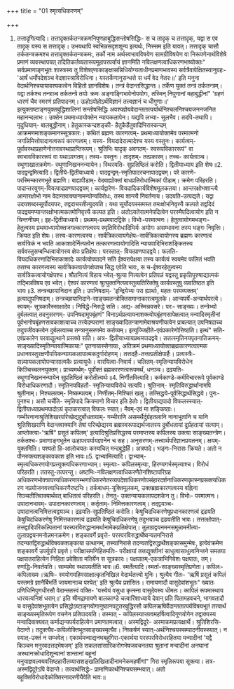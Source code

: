+++
title = "01 स्मृत्यधिकरणम्"

+++
1. तत्तादृगित्यादि। तत्तादृक्तर्कतन्त्रक्रमनिपुणहाबुद्धिसन्तोषसिद्धिः- स च तादृक् च तत्तादृक्, यद्वा स एव तादृक् यस्य स तत्तादृक्। उभयथापि स्वभिन्नसदृशशून्य इत्यर्थः, निस्सम इति यावत्। तत्तादृक् चासौ तर्कतन्त्रक्रमश्च तत्तादृक्तर्कतन्त्रक्रमः, तर्को नाम अर्थस्वभावविषयेण सामग्रीविषयेण वा निरूपणेनार्थविशेषे प्रमाणं व्यवस्थापयत् तदितिकर्तव्यतारूपमूहापरपर्यायं ज्ञानमिति नविलक्षणत्वाधिकरणभाष्योक्तः" सर्वप्रमाणाङ्गभूतः शास्त्रस्य तु विशेषएणाकाङ्क्षासन्निधियोग्यताधीनप्रमाणभावस्य सर्वत्रैवापेक्षितस्वानुग्रहः- 'आर्षं धर्मोपदेशञ्च वेदशास्त्राविरोधिना। यस्तर्केणानुसन्धत्ते स धर्मं वेद नेतरः॥' इति मनुना वेदार्थनिश्चयायावश्यकत्वेन विहितो ज्ञानविशेषः। तन्त्रं वेदान्तसिद्धान्तः। तर्केण युक्तं तन्त्रं तर्कतन्त्रम्। यद्वा तर्कश्च तन्त्रञ्च तर्कतन्त्रे तयोः क्रमः अङ्गाङ्गिभावेनोपयोगः, तस्मिन् निपुणानां महाबुद्धीनां" 'ग्रहणं धारणं चैव स्मरणं प्रतिपादनम्। ऊहोऽपोहोऽर्थविज्ञानं तत्त्वज्ञानं च धीगुणाः॥' इत्युक्ताष्टाङ्गयुक्तबुद्धिशालिनां सन्तोषसिद्धिः अवश्यज्ञेयवेदान्ततात्पर्यार्थनिश्चलनिश्चयजननजनित महानन्दलाभः। उक्तेन प्रथमाध्यायोक्तेन न्यायकलापेन। यद्यपि लभ्या- सुलभैव। तदपि-तथापि। मृदुधियाम्- बालबुद्धीनाम्। हेतुकास्कन्दशङ्की- हैतुकैर्हेतुवादिभिरास्कन्दम् आक्रमणमाशङ्कमानस्सूत्रकारः। कथितं ब्रह्मणः कारणत्वम्- प्रथमाध्यायोक्तमेव परमात्मनो जगन्निमित्तोपादानत्वरूपं कारणत्वम्। यस्य- वियदादेरात्मादेश्च यस्य वस्तुनः। कार्यत्वम्- पूर्वावस्थाप्रहाणेनोत्तरावस्थाप्राप्तिरूपम्। श्रुतिभिः यादृक् अवगतम्- स्वरूपविकाररूपं" वा स्वभावविकाररूपं वा यथाऽवगतम्। तस्य- वस्तुनः। तादृशम्- तत्प्रकारम्। तच्च- कार्यत्वञ्च। स्थूणाखातक्रमेण- स्थूणानिखननन्यायेन। स्थिरयति- सुप्रतिष्ठितं करोति। द्वितीयाध्याय इति शेषः॥2. पादद्वन्द्वमित्यादि। द्वितीये-द्वितीयाध्याये। पादद्वन्द्वम्-स्मृतिपादरचनापादद्वयम्। परे कारणे- परस्मिन्कारणभूते ब्रह्मणि। बाह्यपीडाम्- वेदबाह्योक्तां बाधप्रतिरोधात्मिकां पीडाम्। क्रमेण परिहरति। पादान्तरयुगम्-वियत्पादप्राणपादद्वयम्। कार्यद्वारेण- वियदादिकार्यविशेषमूलकतया। आन्तरक्षोभशान्त्यै आन्तरक्षोभो नाम वेदान्तवाक्यानामन्योन्यविरोधः, तस्य शान्त्यै निवर्तनाय। उदयति-उत्पद्यते। यद्वा उदयशब्दस्सूर्योदयपरः, तद्वदाचरतीत्युदयति। यथा सूर्योदयस्समस्त तमःक्षोभनिवृत्त्यै कल्पते तद्वदिदं पादद्वयमप्यान्तरक्षोभात्मकतमोनिवृत्त्यै कल्पत इति। अतोऽयतेरात्मनेपदित्वेन परस्मैपदित्वायोग इति न चिन्तनीयम्। इह-द्वितीयाध्याये। प्रथमम्-प्रथमपादद्विके। विभोः-परमात्मनः। हेतुत्वायोगमभङ्गः-हेतुत्वस्य प्रथमाध्यायोक्तजगत्कारणत्वस्य स्मृतिविरोधादिभिर्यः अयोगः असम्भावना तस्य भङ्गः निवृत्तिः। क्रियत इति शेषः। तस्य-कारणत्वस्य। सार्वत्रिकत्वायगेक्षेपः-सार्वत्रिकत्वायोगस्य ब्रह्मणः कारणत्वं सार्वत्रिकं न भवति आकाशादेर्नित्यत्वेन तत्कारणत्वायोगादिति न्यायवादिभिराशङ्कितस्य सर्ववस्तुसम्बन्धित्वायोगस्य क्षेपः प्रतिक्षेपः। परस्तात्- वियत्प्राणपादद्वये। फलति- वियदधिकरणादिभिराकाशादेः कार्यत्वोपपादने सति ईश्वरापेक्षया तस्य कार्यत्वं स्वयमेव फलितं भवति ततश्च कारणत्वस्य सार्वत्रिकत्वायोगक्षेपश्च सिद्ध एवेति भावः, स च-ईश्वरहेतुत्वस्य सार्वत्रिकत्वायोगक्षेपश्च। श्रौतनित्यं विहाय भवेत्-श्रुत्या नित्यत्वेन प्रतिपन्नं यद्वस्तु प्रकृतिपुरुषाद्यात्मकं तद्भिन्नविषय एव भवेत्। ऐश्वरं कारणत्वं श्रुत्युक्तनित्यवस्तुव्यतिरिक्तेषु कार्यवस्तुषु व्यवतिष्ठत इति भावः॥3. तन्त्रच्छायानिदान इति। उपनिषदाम्- 'इन्द्रियेभ्यः परा ह्यार्थाः, महतः परमव्यक्तम्' इत्याद्युपनिषदाम्। तन्त्रच्छायानिदाने-साङ्ख्यतन्त्रोक्तिसमानाकारत्वमूलके। आन्यपर्ये-अन्यार्थपरत्वे। स्वयम्- सूत्रकारैस्साक्षादेव। निषिद्धे-निरुद्धे सति। अद्य- अस्मिन्नवसरे। परः- साङ्ख्यः। तन्त्रेभ्यो दुर्बलत्वात् तदनुसरणम्- उपनिषदामुपबृंहणं" विनाऽर्थप्रत्यायनाशक्त्योपब़ृंहणसापेक्षत्वात् मन्वादिस्मृतीनां पूर्वभागोपबृंहणसावकाशत्वाच्च तत्त्वेदम्पराणां साङ्ख्यादितन्त्राणामेवाश्रयणीयत्वेन प्राबल्यात् उपनिषदाच्च तदुपजीवकत्वेन दुर्बलत्वाच्च तन्त्रानुसरणमेव कर्तव्यम्। इत्युज्जिहीते-एवंप्रकारेणोत्तिष्ठति। इत्थं" सति- एवंप्रकारेण परवाद्युत्थाने प्रसक्ते सति। अत्र- द्वितीयाध्यायप्रथमपादद्वये। तत्तत्स्मृतिनयपृतनातिक्रमम्- साङ्ख्यादिस्मृतिन्यायात्मिकायाः" पृतनायास्सेनायाः, अतिक्रमं प्रथमाध्यायोक्तब्रह्मकारणत्वात्मक प्रधानवस्तुरक्षणौपयिकन्यायकलापात्मकदुर्गारोहणम्। तत्तदर्हैः-तत्तत्प्रतीक्षेपार्हैः। प्रत्यस्त्रैः- सन्न्यायकलापोपन्यासात्मकैः प्रत्यायुधैः। वारयित्वा-निवार्य। चलितम्-स्मृतिन्यायविरोधेन किञ्चिच्चलनयुक्तम्। प्राच्यमर्थम्- पूर्वोक्तं ब्रह्मकारणत्वरूपमर्थं, धनञ्च। द्रढयति- स्थूणानिखननन्यायेन सुप्रतिष्ठितं करोतीत्यर्थः॥4. निर्णीतमित्यादि। कर्मकाण्डे-कर्मविचाररूपे पूर्वकाण्डे विरोधाधिकरणादौ। स्मृतिनयविहतौ- स्मृतिन्यायविरोधे सत्यपि। श्रुतिनाम्- स्मृतिविरुद्धार्थानामपि श्रुतीनाम्। निश्चलत्वम्- निष्कम्पत्वम्। निर्णीतम्-निश्चितं खलु। तत्सिद्धये-पूर्वसिद्धार्थसिद्धये। पुनः-पुनश्च। असौ चर्चेति- स्मृतिपादे क्रियमाणो विचार इति हेतोः। द्वितीयाद्यपादो विफलस्स्यात्- द्वितीयाध्याप्रथमपादोऽयं कृतकरत्वात् विफलः स्यात्। मैवम्-एवं मा शङ्किष्ठाः। गम्भीरनानाश्रुतिशिखरपरिच्छेद्यदुर्बोधतायाम्- गम्भीराणि असमर्थैर्दुर्ग्रहतलानि नानाभूतानि च यानि श्रुतिशिखराणि वेदान्तवाक्यानि तेषां परिच्छेद्यस्य ब्रह्मस्वरूपाद्यर्थजातस्य दुर्बोधतायां दुर्ग्रहतायां सत्याम्। आप्तोक्त्या-'ऋषिं" प्रसूतं कपिलम्' इत्यादिश्रुतिप्रसिद्धस्य परमाप्तस्य कपिलस्य उक्त्या साङ्ख्यतन्त्रेण। तर्कतश्च- प्रमाणाङ्गभूतेन ऊहापरपर्यायज्ञानेन च सह। अनुसरणम्-तत्त्वार्थपरिज्ञानप्रयतनम्। क्षयम्- युक्तमिति। पश्यतो हि-आलोचयतः कस्यचित् मन्दबुद्धेर्हि। अत्रपादे। भङ्गः-निरासः क्रियते। अतो न पौनरुक्त्यशङ्कावकाश इति भावः॥5. द्वाभ्यामित्यादि। द्वाभ्याम्-स्मृत्यधिकरणयोगप्रत्युक्त्यधिकरणाभ्याम्। स्मृत्याः- कपिलस्मृत्याः, हिरण्यगर्भस्मृत्याश्च। विरोधं परिहरति। ततस्तु-तत्परन्तु। अष्टभिः-नविलक्षणत्वाधिकरणैतेनशिष्टापरिग्रह अधिकरणभोक्त्रापत्त्यधिकरणारम्भणाधिकरणेतरव्यपदेशाधिकरणोपसंहारदर्शनाधिकरणकृत्स्नप्रसक्त्यधिकरण नप्रयोजनवत्त्वाधिकरणैरष्टभिः। तर्कबाधम्-युक्तिमूलकम्, उक्तब्रह्मकारणत्वस्य वह्निना सिञ्चतीतिवाक्यार्थवत् बाधितत्वं परिहरति। तेनतु- उक्तन्यायकलापदशकेन तु। विभोः- परमात्मनः। उपादानभावम्- उपादानकारणत्वम्। कर्तृताम्- निमित्तकारणत्वम्। तद्द्वयञ्च-उपादानत्वनिमित्तत्वद्वयञ्च। द्रढयति-सुप्रतिष्ठितं करोति। केषुचिदधिकरणेषूप्रधानकारणत्वं द्रढयति केषुचिदधिकरणेषु निमित्तकारणत्वं द्रढयति केषुचिदधिकरणेषु तदुभयञ्च द्रढयतीति भावः। तत्तत्क्षोपात्- तत्तद्वादिपरिकल्पितानां परस्परविरुद्धानामर्थानामेकप्रतिक्षेपात्। तुलाग्रद्वयनमनसमुन्नामनीत्या-तुलाग्रद्वयनमनोन्नमनक्रमेण। शङ्कावर्गे प्रवृत्ते- परस्परविरुद्धार्थेष्वन्यतमनिरासे तदन्यतद्विरुद्धार्थविषयकशङ्काया उत्थानम्, तस्यानिरासे तदन्यतद्विरुद्धार्थेशङ्कासमुन्मेषः, इत्येवंक्रमेण शङ्कावर्गे उपर्युपरि प्रवृत्ते। परीक्षासमनिहितमतिः- परीक्षायां तत्तद्युक्तीनां साधुत्वासाधुत्वनिन्तने समतया पक्षपातराहित्येन निहिता प्रवेशिता मतिर्येन स सूत्रकारः। पक्षपातम्-एकत्राभिनिवेशः पक्षपातः, तम्। रुणद्धि-निवर्तयति। साम्यमेव स्थापयतीति भावः॥6. स्मर्तेत्यादि।स्मर्ता-साङ्ख्यस्मृतिप्रणेता। कपिलः- कपिलाख्यः।ऋषिः- स्वयोगमहिमसाक्षात्कृतनिखिल वेदार्थतत्त्वो मुनिः। श्रुत्यैव गीतः- 'ऋषिं प्रसूतं कपिलं यस्तमग्रे ज्ञानैर्बिभर्ति जायमानञ्च पश्येत्' इति श्रुत्यैव प्रशंसितः। रामायणादौ वासुदेवांशभूतः" ख्यातः प्रणिधिनिपुणधीरसौ वेदान्ततत्त्वं वक्ति- 'यस्येयं वसुधा कृत्स्ना वासुदेवस्य धीमतः। कापिलं रूपमास्थाय धारयत्यनिशं धराम्॥' इति श्रीमद्रामायणे बालकाण्डे चत्वारिंशाध्याये देवान् प्रति पितामहवचने, भागवतादौ च वासुदेवांशभूतत्वेन प्रसिद्धोऽष्टाङ्गयोगानुष्ठानपटुतरबुद्धिरसौ कपिलऋषिर्वेदान्ततात्पर्यविषयभूतं तत्त्वार्थं साङ्ख्यस्मृतिरूपेण वचनेन प्रतिपादयति। तस्मात् - कपिलस्याप्तत्वमहर्षित्वादिगुणयोगेन तद्वाक्यस्य मन्वादिवाक्यवत् कर्माद्यन्यपर्यराहित्येन प्रमाणतमत्वात्। अस्मद्विदूरे- अस्माकमप्रत्यक्षार्थे। श्रुतिशिरसि- वेदान्ते। तदुक्त्यैव-कपिलोक्तिभूतसाङ्ख्यस्मृत्यैव। निष्कर्षणं स्यात्-अर्थनिश्चयस्सम्पादनीयस्स्यात्। न स्यात्-उक्तं न सम्भवेत्। एकार्थमन्वाद्यनघबहुगिरा-एकार्थया परस्परविरोधरहितया मन्वादीनां 'यद्वै किञ्चन मनुरवदत्तद्भेषजम्' इति सकलसांसारिकरोगभेषजवचनतया श्रुतानां मन्वादीनां अनघानां अस्थानक्रोधादिशून्यानां शान्तानां बहूनां मनुयाज्ञवल्क्यवसिष्ठहारीतव्यासशङ्खलिखितादीनामनेकमहर्षीणां" गिरा स्मृतिरूपया सूक्त्या। तत्र-अस्मद्विदूरेऽपि वेदान्ते। तत्त्वार्थसिद्धेः- प्रामाणिकार्थनिश्चयसम्भवात्। अतो बहूक्तिविरोधादेकोक्तिरनादरणीयैवेति भावः॥